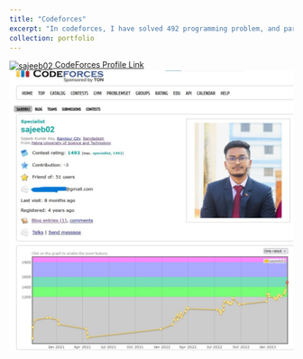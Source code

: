 ```yaml
---
title: "Codeforces"
excerpt: "In codeforces, I have solved 492 programming problem, and participated in several contests. <br/>Highest rating: 1492 (specialist) <img src='https://github.com/SajeebRay/Competitive-Programmming/blob/main/Profile%20Screenshot/CodeForces1.jpg'>"
collection: portfolio
---
```


<a href="https://codeforces.com/profile/sajeeb02" target="blank"><img align="center" src="https://raw.githubusercontent.com/rahuldkjain/github-profile-readme-generator/master/src/images/icons/Social/codeforces.svg" alt="sajeeb02" height="30" width="40" /> CodeForces Profile Link</a>
<img src='https://github.com/SajeebRay/Competitive-Programmming/blob/main/Profile%20Screenshot/CodeForces1.jpg'>
